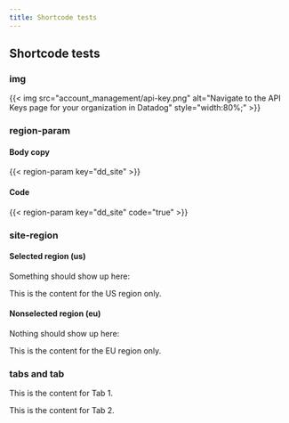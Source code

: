 ```yaml
---
title: Shortcode tests
---
```


<div id="markdoc-chooser"></div>
<div id="markdoc-content"><article><h2>Shortcode tests</h2><h3>img</h3>{{< img src="account_management/api-key.png" alt="Navigate to the API Keys page for your organization in Datadog" style="width:80%;" >}}<h3>region-param</h3><h4>Body copy</h4>{{< region-param key="dd_site" >}}<h4>Code</h4>{{< region-param key="dd_site" code="true" >}}<h3>site-region</h3><h4>Selected region (us)</h4><p>Something should show up here:</p><div class="d-none site-region-container" data-region="us"><p>This is the content for the US region only.</p></div><h4>Nonselected region (eu)</h4><p>Nothing should show up here:</p><div class="d-none site-region-container" data-region="eu"><p>This is the content for the EU region only.</p></div><h3>tabs and tab</h3><div class='code-tabs'>
      <ul class="nav nav-tabs d-flex"></ul>
        <div class="tab-content"><div data-lang="tab-1" class="tab-pane fade" role="tabpanel" title="Tab 1"><p>This is the content for Tab 1.</p></div><div data-lang="tab-2" class="tab-pane fade" role="tabpanel" title="Tab 2"><p>This is the content for Tab 2.</p></div></div>
      </div></article></div>
  <script>    clientRenderer.initialize({        pagePrefsConfig: undefined,        prefOptionsConfig: {},        selectedValsByPrefId: {},        ifFunctionsByRef: {}    });  </script>  
